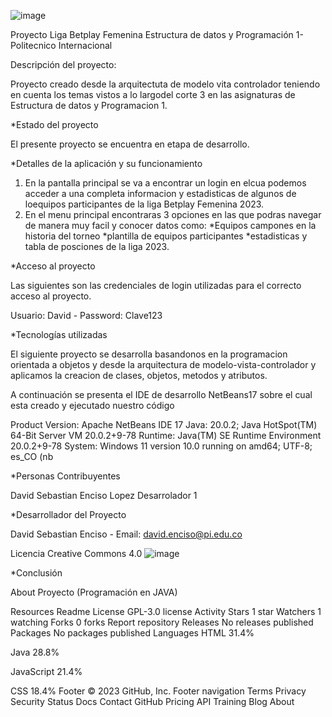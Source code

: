 ![image](https://github.com/davidatian/ProyectoLigaFemDataPro/assets/113490906/3add4c34-2f60-4572-adad-5ab8f7bdcebb)

Proyecto Liga Betplay Femenina Estructura de datos y Programación 1- Politecnico Internacional

Descripción del proyecto:

Proyecto creado desde la arquitectuta de modelo vita controlador teniendo en cuenta los temas vistos a lo largodel corte 3 en las asignaturas de Estructura de datos y Programacion 1.

*Estado del proyecto

El presente proyecto se encuentra en etapa de desarrollo.

*Detalles de la aplicación y su funcionamiento

1. En la pantalla principal se va a encontrar un login en elcua podemos acceder a una completa informacion y estadisticas de algunos de loequipos participantes de la liga Betplay Femenina 2023.
2. En el menu principal encontraras 3 opciones en las que podras navegar de manera muy facil y conocer datos como:
   *Equipos campones en la historia del torneo
   *plantilla de equipos participantes
   *estadisticas y tabla de posciones de la liga 2023.

*Acceso al proyecto

Las siguientes son las credenciales de login utilizadas para el correcto acceso al proyecto.

Usuario: David - Password: Clave123

*Tecnologías utilizadas

El siguiente proyecto se desarrolla basandonos en la programacion orientada a objetos y desde la arquitectura de modelo-vista-controlador y aplicamos la creacion de clases, objetos, metodos y atributos. 

A continuación se presenta el IDE de desarrollo NetBeans17 sobre el cual esta creado y ejecutado nuestro código

Product Version: Apache NetBeans IDE 17 Java: 20.0.2; Java HotSpot(TM) 64-Bit Server VM 20.0.2+9-78 Runtime: Java(TM) SE Runtime Environment 20.0.2+9-78 System: Windows 11 version 10.0 running on amd64; UTF-8; es_CO (nb

*Personas Contribuyentes

David Sebastian Enciso Lopez Desarrolador 1

*Desarrollador del Proyecto

David Sebastian Enciso - Email: david.enciso@pi.edu.co

Licencia
Creative Commons 4.0
![image](https://github.com/davidatian/ProyectoLigaFemDataPro/assets/113490906/4360df40-4ed1-4489-84a1-b64cb88031f2)

*Conclusión


About
Proyecto (Programación en JAVA)

Resources
 Readme
License
 GPL-3.0 license
 Activity
Stars
 1 star
Watchers
 1 watching
Forks
 0 forks
Report repository
Releases
No releases published
Packages
No packages published
Languages
HTML
31.4%
 
Java
28.8%
 
JavaScript
21.4%
 
CSS
18.4%
Footer
© 2023 GitHub, Inc.
Footer navigation
Terms
Privacy
Security
Status
Docs
Contact GitHub
Pricing
API
Training
Blog
About
